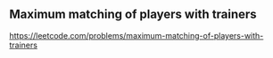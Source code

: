 ## Maximum matching of players with trainers
https://leetcode.com/problems/maximum-matching-of-players-with-trainers
